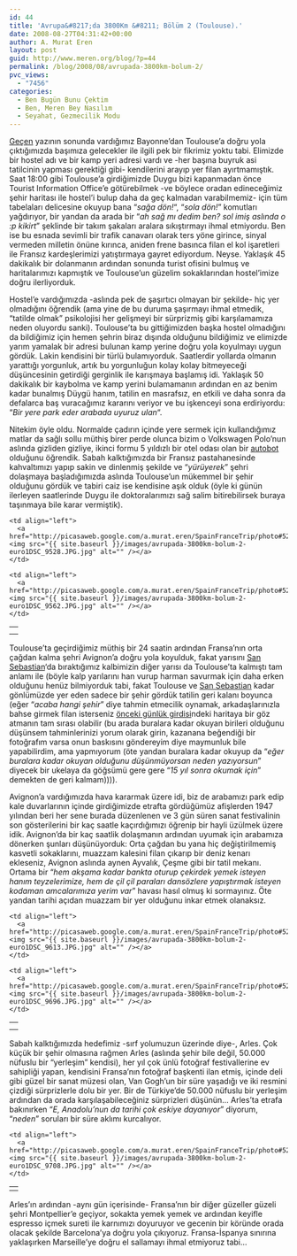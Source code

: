 ```yaml
---
id: 44
title: 'Avrupa&#8217;da 3800Km &#8211; Bölüm 2 (Toulouse).'
date: 2008-08-27T04:31:42+00:00
author: A. Murat Eren
layout: post
guid: http://www.meren.org/blog/?p=44
permalink: /blog/2008/08/avrupada-3800km-bolum-2/
pvc_views:
  - "7456"
categories:
  - Ben Bugün Bunu Çektim
  - Ben, Meren Bey Nasılım
  - Seyahat, Gezmecilik Modu
---
```

[Geçen](http://www.meren.org/blog/2008/08/avrupada-3800km-bolum-1/) yazının sonunda vardığımız Bayonne&#8217;dan Toulouse&#8217;a doğru yola çıktığımızda başımıza gelecekler ile ilgili pek bir fikrimiz yoktu tabi. Elimizde bir hostel adı ve bir kamp yeri adresi vardı ve -her başına buyruk asi tatilcinin yapması gerektiği gibi- kendilerini arayıp yer filan ayırtmamıştık. Saat 18:00 gibi Toulouse&#8217;a girdiğimizde Duygu bizi kapanmadan önce Tourist Information Office&#8217;e götürebilmek -ve böylece oradan edineceğimiz şehir haritası ile hostel&#8217;i bulup daha da geç kalmadan varabilmemiz- için tüm tabelaları delicesine okuyup bana &#8220;_sağa dön!_&#8220;, &#8220;_sola dön!_&#8221; komutları yağdırıyor, bir yandan da arada bir &#8220;_ah sağ mı dedim ben? sol imiş aslında o :p kikirt_&#8221; şeklinde bir takım şakaları aralara sıkıştırmayı ihmal etmiyordu. Ben ise bu esnada sevimli bir trafik canavarı olarak ters yöne girince, sinyal vermeden milletin önüne kırınca, aniden frene basınca filan el kol işaretleri ile Fransız kardeşlerimizi yatıştırmaya gayret ediyordum. Neyse. Yaklaşık 45 dakikalık bir dolanmanın ardından sonunda turist ofisini bulmuş ve haritalarımızı kapmıştık ve Toulouse&#8217;un güzelim sokaklarından hostel&#8217;imize doğru ilerliyorduk.

Hostel&#8217;e vardığımızda -aslında pek de şaşırtıcı olmayan bir şekilde- hiç yer olmadığını öğrendik (ama yine de bu duruma şaşırmayı ihmal etmedik, &#8220;tatilde olmak&#8221; psikolojisi her gelişmeyi bir sürprizmiş gibi karşılamamıza neden oluyordu sanki). Toulouse&#8217;ta bu gittiğimizden başka hostel olmadığını da bildiğimiz için hemen şehrin biraz dışında olduğunu bildiğimiz ve elimizde yarım yamalak bir adresi bulunan kamp yerine doğru yola koyulmayı uygun gördük. Lakin kendisini bir türlü bulamıyorduk. Saatlerdir yollarda olmanın yarattığı yorgunluk, artık bu yorgunluğun kolay kolay bitmeyeceği düşüncesinin getirdiği gerginlik ile karışmaya başlamış idi. Yaklaşık 50 dakikalık bir kaybolma ve kamp yerini bulamamanın ardından en az benim kadar bunalmış Düygü hanım, tatilin en masrafsız, en etkili ve daha sonra da defalarca baş vuracağımız kararını veriyor ve bu işkenceyi sona erdiriyordu: &#8220;_Bir yere park eder arabada uyuruz ulan_&#8220;.

Nitekim öyle oldu. Normalde çadırın içinde yere sermek için kullandığımız matlar da sağlı sollu müthiş birer perde olunca bizim o Volkswagen Polo&#8217;nun aslında gizliden gizliye, ikinci formu 5 yıldızlı bir otel odası olan bir [autobot](http://tr.wikipedia.org/wiki/Autobots) olduğunu öğrendik. Sabah kalktığımızda bir Fransız pastahanesinde kahvaltımızı yapıp sakin ve dinlenmiş şekilde ve &#8220;_yürüyerek_&#8221; şehri dolaşmaya başladığımızda aslında Toulouse&#8217;un mükemmel bir şehir olduğunu gördük ve tabiri caiz ise kendisine aşık olduk (öyle ki günün ilerleyen saatlerinde Duygu ile doktoralarımızı sağ salim bitirebilirsek buraya taşınmaya bile karar vermiştik).

<table border="0" width="100%">
  <tr>
    <td align="right">
      <a href="http://picasaweb.google.com/a.murat.eren/SpainFranceTrip/photo#5236712032010915570"><img src="{{ site.baseurl }}/images/avrupada-3800km-bolum-2-euro1DSC_9595.JPG.jpg" alt="" /></a>
    </td>
    
    <td align="left">
      <a href="http://picasaweb.google.com/a.murat.eren/SpainFranceTrip/photo#5236711961094057394"><img src="{{ site.baseurl }}/images/avrupada-3800km-bolum-2-euro1DSC_9528.JPG.jpg" alt="" /></a>
    </td>
  </tr>
  
  <tr>
    <td align="right">
      <a href="http://picasaweb.google.com/a.murat.eren/SpainFranceTrip/photo#5236712063625869026"><img src="{{ site.baseurl }}/images/avrupada-3800km-bolum-2-euro1DSC_9603.JPG.jpg" alt="" /></a>
    </td>
    
    <td align="left">
      <a href="http://picasaweb.google.com/a.murat.eren/SpainFranceTrip/photo#5236711999167307666"><img src="{{ site.baseurl }}/images/avrupada-3800km-bolum-2-euro1DSC_9562.JPG.jpg" alt="" /></a>
    </td>
  </tr>
</table>

Toulouse&#8217;ta geçirdiğimiz müthiş bir 24 saatin ardından Fransa&#8217;nın orta çağdan kalma şehri Avignon&#8217;a doğru yola koyulduk, fakat yarısını [San Sebastian](http://www.meren.org/blog/2008/08/avrupada-3800km-bolum-1/)&#8216;da bıraktığımız kalbimizin diğer yarısı da Toulouse&#8217;ta kalmıştı tam anlamı ile (böyle kalp yarılarını han vurup harman savurmak için daha erken olduğunu henüz bilmiyorduk tabi, fakat Toulouse ve [San Sebastian](http://www.meren.org/blog/2008/08/avrupada-3800km-bolum-1/) kadar gönlümüzde yer eden sadece bir şehir gördük tatilin geri kalanı boyunca (eğer &#8220;_acaba hangi şehir_&#8221; diye tahmin etmecilik oynamak, arkadaşlarınızla bahse girmek filan isterseniz [önceki günlük girdisi](http://www.meren.org/blog/2008/08/avrupada-3800km-bolum-1avrupada-3800km-bolum-1/)ndeki haritaya bir göz atmanın tam sırası olabilir (bu arada buralara kadar okuyan birileri olduğunu düşünsem tahminlerinizi yorum olarak girin, kazanana beğendiği bir fotoğrafım varsa onun baskısını göndereyim diye maymunluk bile yapabilirdim, ama yapmıyorum (öte yandan buralara kadar okuyup da &#8220;_eğer buralara kadar okuyan olduğunu düşünmüyorsan neden yazıyorsun_&#8221; diyecek bir ukelaya da göğsümü gere gere &#8220;_15 yıl sonra okumak için_&#8221; demekten de geri kalmam)))).

Avignon&#8217;a vardığımızda hava kararmak üzere idi, biz de arabamızı park edip kale duvarlarının içinde girdiğimizde etrafta gördüğümüz afişlerden 1947 yılından beri her sene burada düzenlenen ve 3 gün süren sanat festivalinin son gösterilerini bir kaç saatle kaçırdığımızı öğrenip bir hayli üzülmek üzere idik. Avignon&#8217;da bir kaç saatlik dolaşmanın ardından uyumak için arabamıza dönerken şunları düşünüyorduk: Orta çağdan bu yana hiç değiştirilmemiş kasvetli sokaklarını, muazzam kalesini filan çıkarıp bir deniz kenarı ekleseniz, Avignon aslında aynen Ayvalık, Çeşme gibi bir tatil mekanı. Ortama bir &#8220;_hem akşama kadar bankta oturup çekirdek yemek isteyen hanım teyzelerimize, hem de çil çil paraları dansözlere yapıştırmak isteyen kodaman amcalarımıza yerim var_&#8221; havası hasıl olmuş ki sormayınız. Öte yandan tarihi açıdan muazzam bir yer olduğunu inkar etmek olanaksız.

<table border="0" width="100%">
  <tr>
    <td align="right">
      <a href="http://picasaweb.google.com/a.murat.eren/SpainFranceTrip/photo#5236712078318796818"><img src="{{ site.baseurl }}/images/avrupada-3800km-bolum-2-euro1DSC_9616.JPG.jpg" alt="" /></a>
    </td>
    
    <td align="left">
      <a href="http://picasaweb.google.com/a.murat.eren/SpainFranceTrip/photo#5236712071381635842"><img src="{{ site.baseurl }}/images/avrupada-3800km-bolum-2-euro1DSC_9613.JPG.jpg" alt="" /></a>
    </td>
  </tr>
  
  <tr>
    <td align="right">
      <a href="http://picasaweb.google.com/a.murat.eren/SpainFranceTrip/photo#5236712084422735026"><img src="{{ site.baseurl }}/images/avrupada-3800km-bolum-2-euro1DSC_9672.JPG.jpg" alt="" /></a>
    </td>
    
    <td align="left">
      <a href="http://picasaweb.google.com/a.murat.eren/SpainFranceTrip/photo#5236712111761255298"><img src="{{ site.baseurl }}/images/avrupada-3800km-bolum-2-euro1DSC_9696.JPG.jpg" alt="" /></a>
    </td>
  </tr>
</table>

Sabah kalktığımızda hedefimiz -sırf yolumuzun üzerinde diye-, Arles. Çok küçük bir şehir olmasına rağmen Arles (aslında şehir bile değil, 50.000 nüfuslu bir &#8220;yerleşim&#8221; kendisi), her yıl çok ünlü fotoğraf festivallerine ev sahipliği yapan, kendisini Fransa&#8217;nın fotoğraf başkenti ilan etmiş, içinde deli gibi güzel bir sanat müzesi olan, Van Gogh&#8217;un bir süre yaşadığı ve iki resmini çizdiği sürprizlerle dolu bir yer. Bir de Türkiye&#8217;de 50.000 nüfuslu bir yerleşim ardından da orada karşılaşabileceğiniz sürprizleri düşünün&#8230; Arles&#8217;ta etrafa bakınırken &#8220;_E, Anadolu&#8217;nun da tarihi çok eskiye dayanıyor_&#8221; diyorum, &#8220;_neden_&#8221; soruları bir süre aklımı kurcalıyor.

<table border="0" width="100%">
  <tr>
    <td align="right">
      <a href="http://picasaweb.google.com/a.murat.eren/SpainFranceTrip/photo#5236712130282208290"><img src="{{ site.baseurl }}/images/avrupada-3800km-bolum-2-euro1DSC_9703.JPG.jpg" alt="" /></a>
    </td>
    
    <td align="left">
      <a href="http://picasaweb.google.com/a.murat.eren/SpainFranceTrip/photo#5236712130733042306"><img src="{{ site.baseurl }}/images/avrupada-3800km-bolum-2-euro1DSC_9708.JPG.jpg" alt="" /></a>
    </td>
  </tr>
</table>

Arles&#8217;ın ardından -aynı gün içerisinde- Fransa&#8217;nın bir diğer güzeller güzeli şehri Montpellier&#8217;e geçiyor, sokakta yemek yemek ve ardından keyifle espresso içmek sureti ile karnımızı doyuruyor ve gecenin bir köründe orada olacak şekilde Barcelona&#8217;ya doğru yola çıkıyoruz. Fransa-İspanya sınırına yaklaşırken Marseille&#8217;ye doğru el sallamayı ihmal etmiyoruz tabi&#8230;
